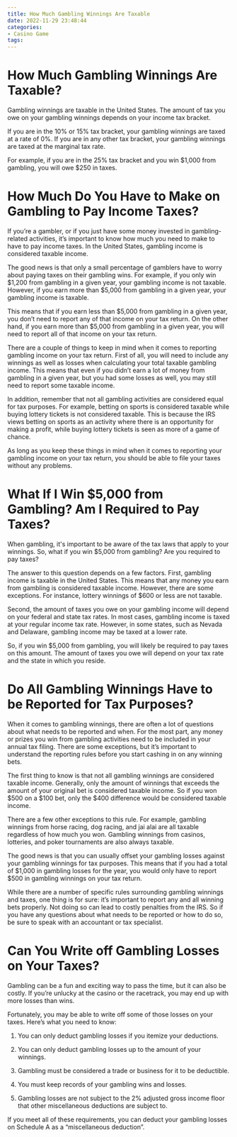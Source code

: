```yaml
---
title: How Much Gambling Winnings Are Taxable
date: 2022-11-29 23:48:44
categories:
- Casino Game
tags:
---
```



#  How Much Gambling Winnings Are Taxable?

Gambling winnings are taxable in the United States. The amount of tax you owe on your gambling winnings depends on your income tax bracket.

If you are in the 10% or 15% tax bracket, your gambling winnings are taxed at a rate of 0%. If you are in any other tax bracket, your gambling winnings are taxed at the marginal tax rate.

For example, if you are in the 25% tax bracket and you win $1,000 from gambling, you will owe $250 in taxes.

#  How Much Do You Have to Make on Gambling to Pay Income Taxes?

If you’re a gambler, or if you just have some money invested in gambling-related activities, it’s important to know how much you need to make to have to pay income taxes. In the United States, gambling income is considered taxable income.

The good news is that only a small percentage of gamblers have to worry about paying taxes on their gambling wins. For example, if you only win $1,200 from gambling in a given year, your gambling income is not taxable. However, if you earn more than $5,000 from gambling in a given year, your gambling income is taxable.

This means that if you earn less than $5,000 from gambling in a given year, you don’t need to report any of that income on your tax return. On the other hand, if you earn more than $5,000 from gambling in a given year, you will need to report all of that income on your tax return.

There are a couple of things to keep in mind when it comes to reporting gambling income on your tax return. First of all, you will need to include any winnings as well as losses when calculating your total taxable gambling income. This means that even if you didn’t earn a lot of money from gambling in a given year, but you had some losses as well, you may still need to report some taxable income.

In addition, remember that not all gambling activities are considered equal for tax purposes. For example, betting on sports is considered taxable while buying lottery tickets is not considered taxable. This is because the IRS views betting on sports as an activity where there is an opportunity for making a profit, while buying lottery tickets is seen as more of a game of chance.

As long as you keep these things in mind when it comes to reporting your gambling income on your tax return, you should be able to file your taxes without any problems.

#  What If I Win $5,000 from Gambling? Am I Required to Pay Taxes?

When gambling, it's important to be aware of the tax laws that apply to your winnings. So, what if you win $5,000 from gambling? Are you required to pay taxes?

The answer to this question depends on a few factors. First, gambling income is taxable in the United States. This means that any money you earn from gambling is considered taxable income. However, there are some exceptions. For instance, lottery winnings of $600 or less are not taxable.

Second, the amount of taxes you owe on your gambling income will depend on your federal and state tax rates. In most cases, gambling income is taxed at your regular income tax rate. However, in some states, such as Nevada and Delaware, gambling income may be taxed at a lower rate.

So, if you win $5,000 from gambling, you will likely be required to pay taxes on this amount. The amount of taxes you owe will depend on your tax rate and the state in which you reside.

#  Do All Gambling Winnings Have to be Reported for Tax Purposes?

When it comes to gambling winnings, there are often a lot of questions about what needs to be reported and when. For the most part, any money or prizes you win from gambling activities need to be included in your annual tax filing. There are some exceptions, but it’s important to understand the reporting rules before you start cashing in on any winning bets.

The first thing to know is that not all gambling winnings are considered taxable income. Generally, only the amount of winnings that exceeds the amount of your original bet is considered taxable income. So if you won $500 on a $100 bet, only the $400 difference would be considered taxable income.

There are a few other exceptions to this rule. For example, gambling winnings from horse racing, dog racing, and jai alai are all taxable regardless of how much you won. Gambling winnings from casinos, lotteries, and poker tournaments are also always taxable.

The good news is that you can usually offset your gambling losses against your gambling winnings for tax purposes. This means that if you had a total of $1,000 in gambling losses for the year, you would only have to report $500 in gambling winnings on your tax return.

While there are a number of specific rules surrounding gambling winnings and taxes, one thing is for sure: it’s important to report any and all winning bets properly. Not doing so can lead to costly penalties from the IRS. So if you have any questions about what needs to be reported or how to do so, be sure to speak with an accountant or tax specialist.

#  Can You Write off Gambling Losses on Your Taxes?

Gambling can be a fun and exciting way to pass the time, but it can also be costly. If you’re unlucky at the casino or the racetrack, you may end up with more losses than wins.

Fortunately, you may be able to write off some of those losses on your taxes. Here’s what you need to know:

1. You can only deduct gambling losses if you itemize your deductions.

2. You can only deduct gambling losses up to the amount of your winnings.

3. Gambling must be considered a trade or business for it to be deductible.

4. You must keep records of your gambling wins and losses.

5. Gambling losses are not subject to the 2% adjusted gross income floor that other miscellaneous deductions are subject to.

If you meet all of these requirements, you can deduct your gambling losses on Schedule A as a “miscellaneous deduction”.